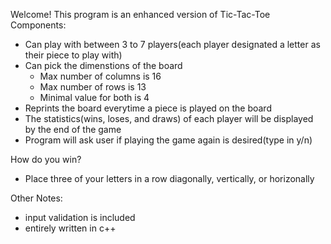 Welcome! 
This program is an enhanced version of Tic-Tac-Toe
Components:
- Can play with between 3 to 7 players(each player designated a letter as their piece to play with)
- Can pick the dimenstions of the board
  * Max number of columns is 16
  * Max number of rows is 13
  * Minimal value for both is 4
- Reprints the board everytime a piece is played on the board
- The statistics(wins, loses, and draws) of each player will be displayed by the end of the game
- Program will ask user if playing the game again is desired(type in y/n)

How do you win?
- Place three of your letters in a row diagonally, vertically, or horizonally

Other Notes:
- input validation is included
- entirely written in c++ 
